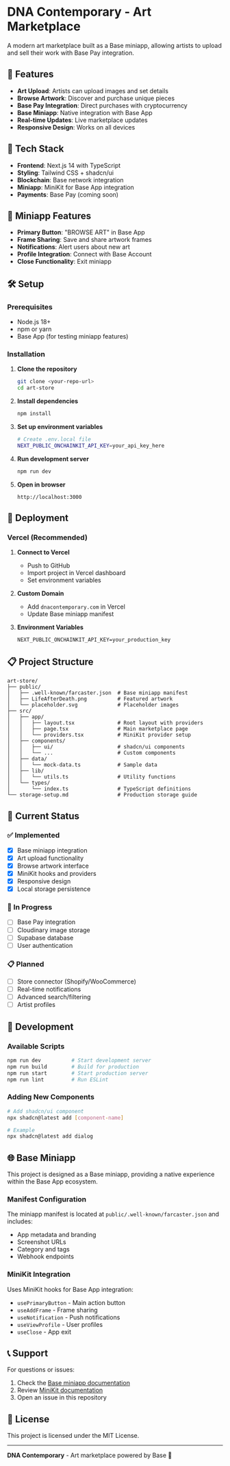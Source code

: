 # DNA Contemporary - Art Marketplace

A modern art marketplace built as a Base miniapp, allowing artists to upload and sell their work with Base Pay integration.

## 🎨 Features

- **Art Upload**: Artists can upload images and set details
- **Browse Artwork**: Discover and purchase unique pieces
- **Base Pay Integration**: Direct purchases with cryptocurrency
- **Base Miniapp**: Native integration with Base App
- **Real-time Updates**: Live marketplace updates
- **Responsive Design**: Works on all devices

## 🚀 Tech Stack

- **Frontend**: Next.js 14 with TypeScript
- **Styling**: Tailwind CSS + shadcn/ui
- **Blockchain**: Base network integration
- **Miniapp**: MiniKit for Base App integration
- **Payments**: Base Pay (coming soon)

## 📱 Miniapp Features

- **Primary Button**: "BROWSE ART" in Base App
- **Frame Sharing**: Save and share artwork frames
- **Notifications**: Alert users about new art
- **Profile Integration**: Connect with Base Account
- **Close Functionality**: Exit miniapp

## 🛠️ Setup

### Prerequisites

- Node.js 18+ 
- npm or yarn
- Base App (for testing miniapp features)

### Installation

1. **Clone the repository**
   ```bash
   git clone <your-repo-url>
   cd art-store
   ```

2. **Install dependencies**
   ```bash
   npm install
   ```

3. **Set up environment variables**
   ```bash
   # Create .env.local file
   NEXT_PUBLIC_ONCHAINKIT_API_KEY=your_api_key_here
   ```

4. **Run development server**
   ```bash
   npm run dev
   ```

5. **Open in browser**
   ```
   http://localhost:3000
   ```

## 🚀 Deployment

### Vercel (Recommended)

1. **Connect to Vercel**
   - Push to GitHub
   - Import project in Vercel dashboard
   - Set environment variables

2. **Custom Domain**
   - Add `dnacontemporary.com` in Vercel
   - Update Base miniapp manifest

3. **Environment Variables**
   ```
   NEXT_PUBLIC_ONCHAINKIT_API_KEY=your_production_key
   ```

## 📋 Project Structure

```
art-store/
├── public/
│   ├── .well-known/farcaster.json  # Base miniapp manifest
│   ├── LifeAfterDeath.png          # Featured artwork
│   └── placeholder.svg             # Placeholder images
├── src/
│   ├── app/
│   │   ├── layout.tsx              # Root layout with providers
│   │   ├── page.tsx                # Main marketplace page
│   │   └── providers.tsx           # MiniKit provider setup
│   ├── components/
│   │   ├── ui/                     # shadcn/ui components
│   │   └── ...                     # Custom components
│   ├── data/
│   │   └── mock-data.ts            # Sample data
│   ├── lib/
│   │   └── utils.ts                # Utility functions
│   └── types/
│       └── index.ts                # TypeScript definitions
└── storage-setup.md                # Production storage guide
```

## 🎯 Current Status

### ✅ Implemented
- [x] Base miniapp integration
- [x] Art upload functionality
- [x] Browse artwork interface
- [x] MiniKit hooks and providers
- [x] Responsive design
- [x] Local storage persistence

### 🚧 In Progress
- [ ] Base Pay integration
- [ ] Cloudinary image storage
- [ ] Supabase database
- [ ] User authentication

### 📋 Planned
- [ ] Store connector (Shopify/WooCommerce)
- [ ] Real-time notifications
- [ ] Advanced search/filtering
- [ ] Artist profiles

## 🔧 Development

### Available Scripts

```bash
npm run dev          # Start development server
npm run build        # Build for production
npm run start        # Start production server
npm run lint         # Run ESLint
```

### Adding New Components

```bash
# Add shadcn/ui component
npx shadcn@latest add [component-name]

# Example
npx shadcn@latest add dialog
```

## 🌐 Base Miniapp

This project is designed as a Base miniapp, providing a native experience within the Base App ecosystem.

### Manifest Configuration

The miniapp manifest is located at `public/.well-known/farcaster.json` and includes:

- App metadata and branding
- Screenshot URLs
- Category and tags
- Webhook endpoints

### MiniKit Integration

Uses MiniKit hooks for Base App integration:

- `usePrimaryButton` - Main action button
- `useAddFrame` - Frame sharing
- `useNotification` - Push notifications
- `useViewProfile` - User profiles
- `useClose` - App exit

## 📞 Support

For questions or issues:

1. Check the [Base miniapp documentation](https://docs.base.org/base-app/introduction/getting-started)
2. Review [MiniKit documentation](https://docs.base.org/onchainkit/wallet/wallet)
3. Open an issue in this repository

## 📄 License

This project is licensed under the MIT License.

---

**DNA Contemporary** - Art marketplace powered by Base 🎨
